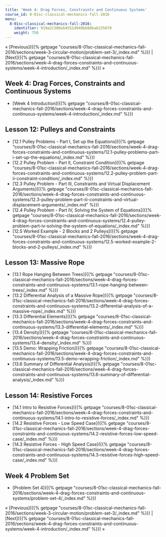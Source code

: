 ```yaml
---
title: 'Week 4: Drag Forces, Constraints and Continuous Systems'
course_id: 8-01sc-classical-mechanics-fall-2016
menu:
  8-01sc-classical-mechanics-fall-2016:
    identifier: 919a2c506eb4551d940bb0dbab2356f0
    weight: 750
---
```

« [Previous]({{% getpage "courses/8-01sc-classical-mechanics-fall-2016/sections/week-3-circular-motion/problem-set-3/_index.md" %}}) | [Next]({{% getpage "courses/8-01sc-classical-mechanics-fall-2016/sections/week-4-drag-forces-constraints-and-continuous-systems/week-4-introduction/_index.md" %}}) »

Week 4: Drag Forces, Constraints and Continuous Systems
-------------------------------------------------------

*   [Week 4 Introduction]({{% getpage "courses/8-01sc-classical-mechanics-fall-2016/sections/week-4-drag-forces-constraints-and-continuous-systems/week-4-introduction/_index.md" %}})

Lesson 12: Pulleys and Constraints
----------------------------------

*   [12.1 Pulley Problems - Part I, Set up the Equations]({{% getpage "courses/8-01sc-classical-mechanics-fall-2016/sections/week-4-drag-forces-constraints-and-continuous-systems/12.1-pulley-problems-part-i-set-up-the-equations/_index.md" %}})
*   [12.2 Pulley Problem - Part II, Constraint Condition]({{% getpage "courses/8-01sc-classical-mechanics-fall-2016/sections/week-4-drag-forces-constraints-and-continuous-systems/12.2-pulley-problem-part-ii-constraint-condition/_index.md" %}})
*   [12.3 Pulley Problem - Part III, Constraints and Virtual Displacement Arguments]({{% getpage "courses/8-01sc-classical-mechanics-fall-2016/sections/week-4-drag-forces-constraints-and-continuous-systems/12.3-pulley-problem-part-iii-constraints-and-virtual-displacement-arguments/_index.md" %}})
*   [12.4 Pulley Problem - Part IV, Solving the System of Equations]({{% getpage "courses/8-01sc-classical-mechanics-fall-2016/sections/week-4-drag-forces-constraints-and-continuous-systems/12.4-pulley-problem-part-iv-solving-the-system-of-equations/_index.md" %}})
*   [12.5 Worked Example - 2 Blocks and 2 Pulleys]({{% getpage "courses/8-01sc-classical-mechanics-fall-2016/sections/week-4-drag-forces-constraints-and-continuous-systems/12.5-worked-example-2-blocks-and-2-pulleys/_index.md" %}})

Lesson 13: Massive Rope
-----------------------

*   [13.1 Rope Hanging Between Trees]({{% getpage "courses/8-01sc-classical-mechanics-fall-2016/sections/week-4-drag-forces-constraints-and-continuous-systems/13.1-rope-hanging-between-trees/_index.md" %}})
*   [13.2 Differential Analysis of a Massive Rope]({{% getpage "courses/8-01sc-classical-mechanics-fall-2016/sections/week-4-drag-forces-constraints-and-continuous-systems/13.2-differential-analysis-of-a-massive-rope/_index.md" %}})
*   [13.3 Differential Elements]({{% getpage "courses/8-01sc-classical-mechanics-fall-2016/sections/week-4-drag-forces-constraints-and-continuous-systems/13.3-differential-elements/_index.md" %}})
*   [13.4 Density]({{% getpage "courses/8-01sc-classical-mechanics-fall-2016/sections/week-4-drag-forces-constraints-and-continuous-systems/13.4-density/_index.md" %}})
*   [13.5 Demo: Wrapping Friction]({{% getpage "courses/8-01sc-classical-mechanics-fall-2016/sections/week-4-drag-forces-constraints-and-continuous-systems/13.5-demo-wrapping-friction/_index.md" %}})
*   [13.6 Summary of Differential Analysis]({{% getpage "courses/8-01sc-classical-mechanics-fall-2016/sections/week-4-drag-forces-constraints-and-continuous-systems/13.6-summary-of-differential-analysis/_index.md" %}})

Lesson 14: Resistive Forces
---------------------------

*   [14.1 Intro to Resistive Forces]({{% getpage "courses/8-01sc-classical-mechanics-fall-2016/sections/week-4-drag-forces-constraints-and-continuous-systems/14.1-intro-to-resistive-forces/_index.md" %}})
*   [14.2 Resistive Forces - Low Speed Case]({{% getpage "courses/8-01sc-classical-mechanics-fall-2016/sections/week-4-drag-forces-constraints-and-continuous-systems/14.2-resistive-forces-low-speed-case/_index.md" %}})
*   [14.3 Resistive Forces - High Speed Case]({{% getpage "courses/8-01sc-classical-mechanics-fall-2016/sections/week-4-drag-forces-constraints-and-continuous-systems/14.3-resistive-forces-high-speed-case/_index.md" %}})

Week 4 Problem Set
------------------

*   [Problem Set 4]({{% getpage "courses/8-01sc-classical-mechanics-fall-2016/sections/week-4-drag-forces-constraints-and-continuous-systems/problem-set-4/_index.md" %}})

« [Previous]({{% getpage "courses/8-01sc-classical-mechanics-fall-2016/sections/week-3-circular-motion/problem-set-3/_index.md" %}}) | [Next]({{% getpage "courses/8-01sc-classical-mechanics-fall-2016/sections/week-4-drag-forces-constraints-and-continuous-systems/week-4-introduction/_index.md" %}}) »